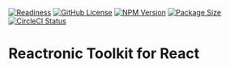 ﻿
[![Readiness](https://img.shields.io/badge/release-beta-red.svg)](https://en.wikipedia.org/wiki/Software_release_life_cycle#Release_candidate)
[![GitHub License](https://img.shields.io/badge/license-MIT-4cc61e.svg?style=flat)](https://github.com/nezaboodka/reactronic/blob/master/LICENSE)
[![NPM Version](https://img.shields.io/npm/v/reactronic-toolkit-react.svg?style=flat&colorB=success)](https://www.npmjs.com/package/reactronic-toolkit-react)
[![Package Size](https://img.shields.io/bundlephobia/minzip/reactronic-toolkit-react.svg?colorB=success)](https://bundlephobia.com/result?p=reactronic-toolkit-react)
[![CircleCI Status](https://circleci.com/gh/nezaboodka/reactronic-toolkit-react.svg?style=shield&circle-token=:circle-token)](https://circleci.com/gh/nezaboodka/reactronic-toolkit-react)

# **Reactronic Toolkit for React**
